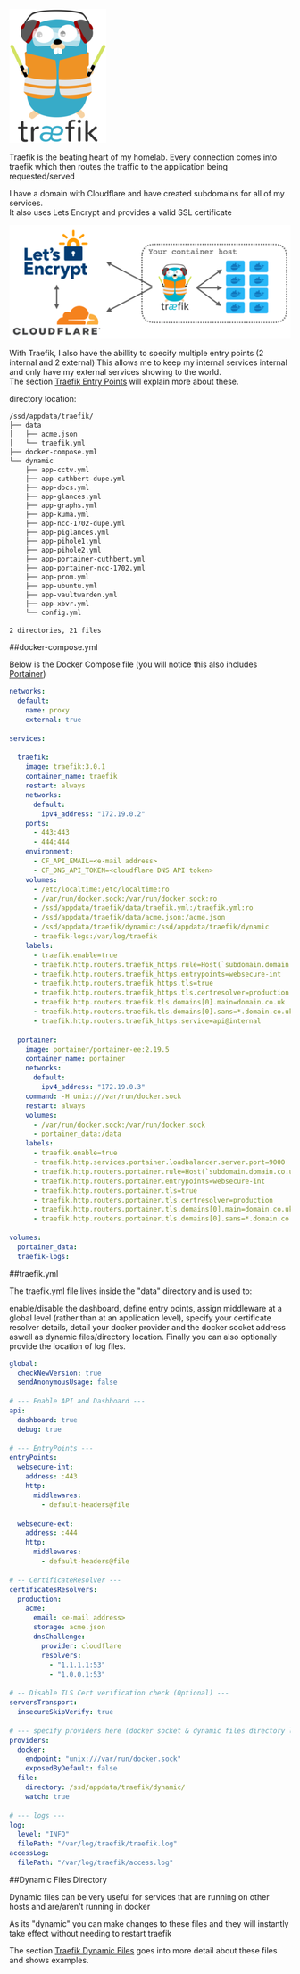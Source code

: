 
![](images/traefik.png)

Traefik is the beating heart of my homelab.  Every connection comes into traefik which then routes the traffic to the application being requested/served

I have a domain with Cloudflare and have created subdomains for all of my services.  
It also uses Lets Encrypt and provides a valid SSL certificate  

![alt text](<images/cloudflare + letsencrypt.png>)

With Traefik, I also have the abillity to specify multiple entry points (2 internal and 2 external)  This allows me to keep my internal services internal and only have my external services showing to the world.  
The section [Traefik Entry Points](https://docs.xanderman.co.uk/entrypoints/) will explain more about these.


directory location:

```
/ssd/appdata/traefik/
├── data
│   ├── acme.json
│   └── traefik.yml
├── docker-compose.yml
└── dynamic
    ├── app-cctv.yml
    ├── app-cuthbert-dupe.yml
    ├── app-docs.yml
    ├── app-glances.yml
    ├── app-graphs.yml
    ├── app-kuma.yml
    ├── app-ncc-1702-dupe.yml
    ├── app-piglances.yml
    ├── app-pihole1.yml
    ├── app-pihole2.yml
    ├── app-portainer-cuthbert.yml
    ├── app-portainer-ncc-1702.yml
    ├── app-prom.yml
    ├── app-ubuntu.yml
    ├── app-vaultwarden.yml
    ├── app-xbvr.yml
    └── config.yml

2 directories, 21 files
```

##docker-compose.yml

Below is the Docker Compose file (you will notice this also includes [Portainer](https://docs.xanderman.co.uk/portainer/))

``` yaml
networks:
  default:
    name: proxy
    external: true

services:

  traefik:
    image: traefik:3.0.1
    container_name: traefik
    restart: always
    networks:
      default:
        ipv4_address: "172.19.0.2"
    ports:
      - 443:443
      - 444:444
    environment:
      - CF_API_EMAIL=<e-mail address>
      - CF_DNS_API_TOKEN=<cloudflare DNS API token>
    volumes:
      - /etc/localtime:/etc/localtime:ro
      - /var/run/docker.sock:/var/run/docker.sock:ro
      - /ssd/appdata/traefik/data/traefik.yml:/traefik.yml:ro
      - /ssd/appdata/traefik/data/acme.json:/acme.json
      - /ssd/appdata/traefik/dynamic:/ssd/appdata/traefik/dynamic
      - traefik-logs:/var/log/traefik
    labels:
      - traefik.enable=true
      - traefik.http.routers.traefik_https.rule=Host(`subdomain.domain.co.uk`)
      - traefik.http.routers.traefik_https.entrypoints=websecure-int
      - traefik.http.routers.traefik_https.tls=true
      - traefik.http.routers.traefik_https.tls.certresolver=production
      - traefik.http.routers.traefik.tls.domains[0].main=domain.co.uk
      - traefik.http.routers.traefik.tls.domains[0].sans=*.domain.co.uk
      - traefik.http.routers.traefik_https.service=api@internal

  portainer:
    image: portainer/portainer-ee:2.19.5
    container_name: portainer
    networks:
      default:
        ipv4_address: "172.19.0.3"
    command: -H unix:///var/run/docker.sock
    restart: always
    volumes:
      - /var/run/docker.sock:/var/run/docker.sock
      - portainer_data:/data
    labels:
      - traefik.enable=true
      - traefik.http.services.portainer.loadbalancer.server.port=9000
      - traefik.http.routers.portainer.rule=Host(`subdomain.domain.co.uk`)
      - traefik.http.routers.portainer.entrypoints=websecure-int
      - traefik.http.routers.portainer.tls=true
      - traefik.http.routers.portainer.tls.certresolver=production
      - traefik.http.routers.portainer.tls.domains[0].main=domain.co.uk
      - traefik.http.routers.portainer.tls.domains[0].sans=*.domain.co.uk

volumes:
  portainer_data:
  traefik-logs:
```

##traefik.yml

The traefik.yml file lives inside the "data" directory and is used to: 

enable/disable the dashboard, define entry points, assign middleware at a global level (rather than at an application level), specify your certificate resolver details, detail your docker provider and the docker socket address aswell as dynamic files/directory location.  Finally you can also optionally provide the location of log files.


``` yaml
global:
  checkNewVersion: true
  sendAnonymousUsage: false

# --- Enable API and Dashboard ---
api:
  dashboard: true
  debug: true

# --- EntryPoints ---
entryPoints:
  websecure-int:
    address: :443
    http:
      middlewares:
        - default-headers@file

  websecure-ext:
    address: :444
    http:
      middlewares:
        - default-headers@file

# -- CertificateResolver ---
certificatesResolvers:
  production:
    acme:
      email: <e-mail address>
      storage: acme.json
      dnsChallenge:
        provider: cloudflare
        resolvers:
          - "1.1.1.1:53"
          - "1.0.0.1:53"

# -- Disable TLS Cert verification check (Optional) ---
serversTransport:
  insecureSkipVerify: true

# --- specify providers here (docker socket & dynamic files directory location) ---
providers:
  docker:
    endpoint: "unix:///var/run/docker.sock"
    exposedByDefault: false
  file:
    directory: /ssd/appdata/traefik/dynamic/
    watch: true

# --- logs ---
log:
  level: "INFO"
  filePath: "/var/log/traefik/traefik.log"
accessLog:
  filePath: "/var/log/traefik/access.log"
```

##Dynamic Files Directory

Dynamic files can be very useful for services that are running on other hosts and are/aren't running in docker

As its "dynamic" you can make changes to these files and they will instantly take effect without needing to restart traefik

The section [Traefik Dynamic Files](https://docs.xanderman.co.uk/dynamic/) goes into more detail about these files and shows examples.
